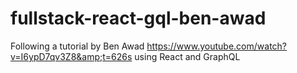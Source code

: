 # fullstack-react-gql-ben-awad
Following a tutorial by Ben Awad https://www.youtube.com/watch?v=I6ypD7qv3Z8&amp;t=626s using React and GraphQL
